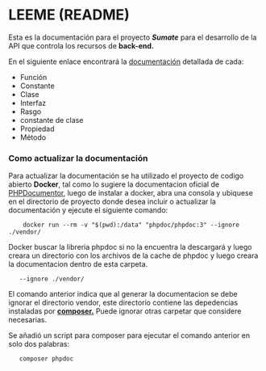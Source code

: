 # LEEME (README) #

Esta es la documentación para el proyecto ***Sumate*** para el desarrollo de la API que controla los recursos de **back-end.**

En el siguiente enlace encontrará la [documentación](#) detallada de cada:
* Función
* Constante
* Clase
* Interfaz
* Rasgo
* constante de clase
* Propiedad
* Método



### Como actualizar la documentación ###

Para actualizar la documentación se ha utilizado el proyecto de codigo abierto **Docker**, tal como lo sugiere
la documentacion oficial de [PHPDocumentor](https://docs.phpdoc.org/), luego de instalar a docker, abra una consola y ubiquese en el directorio de proyecto donde desea incluir o actualizar la documentación y ejecute el siguiente comando:

```
    docker run --rm -v "$(pwd):/data" "phpdoc/phpdoc:3" --ignore ./vendor/
```

 Docker buscar la libreria phpdoc si no la encuentra la descargará y luego creara un directorio con los archivos de la cache de phpdoc y luego creara la documentacion dentro de esta carpeta.

 ```
    --ignore ./vendor/
 ```
 El comando anterior indica que al generar la documentacion se debe ignorar el directorio vendor, este directorio contiene las depedencias instaladas por **[composer.](https://getcomposer.org/)** Puede ignorar otras carpetar que considere necesarias.

 Se añadió un script para composer para ejecutar el comando anterior en solo dos palabras:

 ```
    composer phpdoc
 ```
